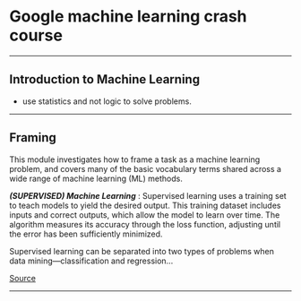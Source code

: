 # Google machine learning crash course

***
##  Introduction to Machine Learning

- use statistics and not logic to solve problems.

***
##  Framing

This module investigates how to frame a task as a machine learning problem, and covers many of the basic vocabulary terms shared across a wide range of machine learning (ML) methods.

***(SUPERVISED) Machine Learning*** : Supervised learning uses a training set to teach models to yield the desired output. This training dataset includes inputs and correct outputs, which allow the model to learn over time. The algorithm measures its accuracy through the loss function, adjusting until the error has been sufficiently minimized.

Supervised learning can be separated into two types of problems when data mining—classification and regression...

[Source](https://www.ibm.com/cloud/learn/supervised-learning)

***
